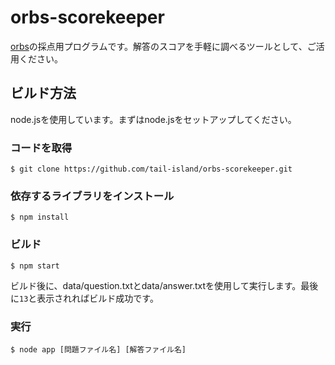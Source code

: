 # orbs-scorekeeper

[orbs](https://github.com/tail-island/orbs)の採点用プログラムです。解答のスコアを手軽に調べるツールとして、ご活用ください。

## ビルド方法

node.jsを使用しています。まずはnode.jsをセットアップしてください。

### コードを取得

```shell
$ git clone https://github.com/tail-island/orbs-scorekeeper.git
```

### 依存するライブラリをインストール

```shell
$ npm install
```

### ビルド

```shell
$ npm start
```
ビルド後に、data/question.txtとdata/answer.txtを使用して実行します。最後に`13`と表示されればビルド成功です。

### 実行

```shell
$ node app [問題ファイル名] [解答ファイル名]
```
